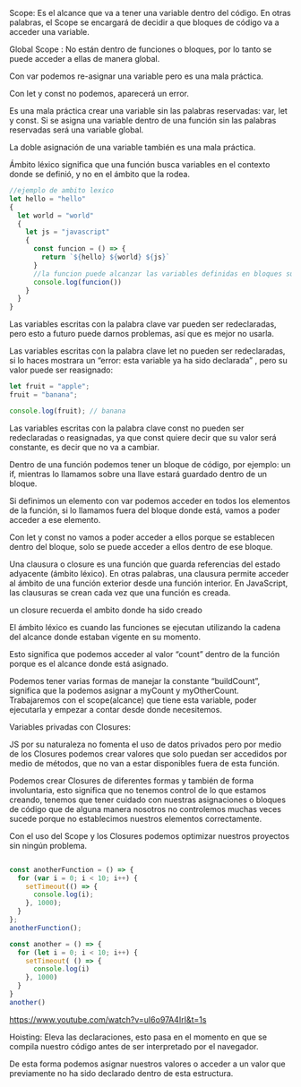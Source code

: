 Scope: Es el alcance que va a tener una variable dentro del código. En otras palabras, el Scope se encargará de decidir a que bloques de código va a acceder una variable.

Global Scope : No están dentro de funciones o bloques, por lo tanto se puede acceder a ellas de manera global.

Con var podemos re-asignar una variable pero es una mala práctica.

Con let y const no podemos, aparecerá un error.

Es una mala práctica crear una variable sin las palabras reservadas: var, let y const.
Si se asigna una variable dentro de una función sin las palabras reservadas será una variable global.

La doble asignación de una variable también es una mala práctica.


Ámbito léxico significa que una función busca variables en el contexto donde se definió, y no en el ámbito que la rodea.

```js
//ejemplo de ambito lexico
let hello = "hello"
{
  let world = "world"
  {
    let js = "javascript"
    {
      const funcion = () => {
        return `${hello} ${world} ${js}`
      }
      //la funcion puede alcanzar las variables definidas en bloques superiores
      console.log(funcion())
    }
  }
}

```

Las variables escritas con la palabra clave var pueden ser redeclaradas, pero esto a futuro puede darnos problemas, así que es mejor no usarla.

Las variables escritas con la palabra clave let no pueden ser redeclaradas, si lo haces mostrara un “error: esta variable ya ha sido declarada” , pero su valor puede ser reasignado:

```js
let fruit = "apple";
fruit = "banana";

console.log(fruit); // banana
```

Las variables escritas con la palabra clave const no pueden ser redeclaradas o reasignadas, ya que const quiere decir que su valor será constante, es decir que no va a cambiar.

Dentro de una función podemos tener un bloque de código, por ejemplo: un if, mientras lo llamamos sobre una llave estará guardado dentro de un bloque.

Si definimos un elemento con var podemos acceder en todos los elementos de la función, si lo llamamos fuera del bloque donde está, vamos a poder acceder a ese elemento.

Con let y const no vamos a poder acceder a ellos porque se establecen dentro del bloque, solo se puede acceder a ellos dentro de ese bloque.


Una clausura o closure es una función que guarda referencias del estado adyacente (ámbito léxico). En otras palabras, una clausura permite acceder al ámbito de una función exterior desde una función interior. En JavaScript, las clausuras se crean cada vez que una función es creada.

un closure recuerda el ambito donde ha sido creado


El ámbito léxico es cuando las funciones se ejecutan utilizando la cadena del alcance donde estaban vigente en su momento.

Esto significa que podemos acceder al valor “count” dentro de la función porque es el alcance donde está asignado.

Podemos tener varias formas de manejar la constante “buildCount”, significa que la podemos asignar a myCount y myOtherCount. Trabajaremos con el scope(alcance) que tiene esta variable, poder ejecutarla y empezar a contar desde donde necesitemos.


Variables privadas con Closures: 

JS por su naturaleza no fomenta el uso de datos privados pero por medio de los Closures podemos crear valores que solo puedan ser accedidos por medio de métodos, que no van a estar disponibles fuera de esta función.


Podemos crear Closures de diferentes formas y también de forma involuntaria, esto significa que no tenemos control de lo que estamos creando, tenemos que tener cuidado con nuestras asignaciones o bloques de código que de alguna manera nosotros no controlemos muchas veces sucede porque no establecimos nuestros elementos correctamente.

Con el uso del Scope y los Closures podemos optimizar nuestros proyectos sin ningún problema.

```js

const anotherFunction = () => {
  for (var i = 0; i < 10; i++) {
    setTimeout(() => {
      console.log(i);
    }, 1000);
  }
};
anotherFunction();

const another = () => {
  for (let i = 0; i < 10; i++) {
    setTimeout( () => {
      console.log(i)
    }, 1000)
  }
}
another()

```

https://www.youtube.com/watch?v=uI6o97A4IrI&t=1s

Hoisting: Eleva las declaraciones, esto pasa en el momento en que se compila nuestro código antes de ser interpretado por el navegador.

De esta forma podemos asignar nuestros valores o acceder a un valor que previamente no ha sido declarado dentro de esta estructura.

